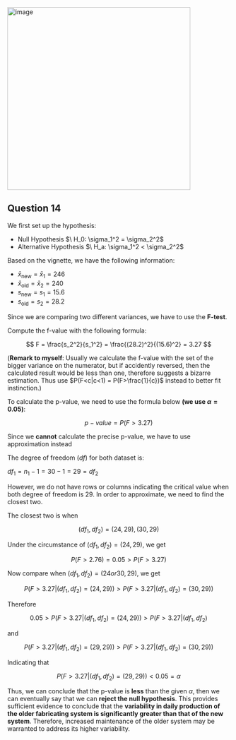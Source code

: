 <img width="414" alt="image" src="https://github.com/user-attachments/assets/e6ac0d10-9103-49b5-b088-b95efacaf4b5" />

## Question 14

We first set up the hypothesis:
- Null Hypothesis $\ H_0: \sigma_1^2 = \sigma_2^2\$ 
- Alternative Hypothesis $\ H_a: \sigma_1^2 < \sigma_2^2\$

Based on the vignette, we have the following information:
- $\bar{x}_{\text{new}} = \bar{x}_1 = 246$
- $\bar{x}_{\text{old}} = \bar{x}_2 = 240$
- $s_{\text{new}} = s_1 = 15.6$
- $s_{\text{old}} = s_2 = 28.2$

Since we are comparing two different variances, we have to use the **F-test**.

Compute the f-value with the following formula:

$$
F = \frac{s_2^2}{s_1^2} = \frac{(28.2)^2}{(15.6)^2} = 3.27
$$

(**Remark to myself**: Usually we calculate the f-value with the set of the bigger variance on the numerator, but if accidently reversed, then the calculated result would be less than one, therefore suggests a bizarre estimation. Thus use $P(F<c|c<1) = P(F>\frac{1}{c})$ instead to better fit instinction.)

To calculate the p-value, we need to use the formula below **(we use $\alpha = 0.05$)**:

$$
p-value = P(F>3.27)
$$

Since we **cannot** calculate the precise p-value, we have to use approximation instead

The degree of freedom ($df$) for both dataset is:

$df_1 = n_1 - 1 = 30 - 1 = 29 = df_2$

However, we do not have rows or columns indicating the critical value when both degree of freedom is 29.
In order to approximate, we need to find the closest two.

The closest two is when 

$$
(df_1, df_2) = (24, 29), (30, 29)
$$

Under the circumstance of $(df_1, df_2) = (24, 29)$, we get 

$$
P(F>2.76) = 0.05 > P(F>3.27)
$$

Now compare when $(df_1, df_2) = (24 or 30, 29)$, we get

$$
P(F>3.27 | (df_1, df_2) = (24, 29)) > P(F>3.27 | (df_1, df_2) = (30, 29))
$$

Therefore

$$
0.05 > P(F>3.27 | (df_1, df_2) = (24, 29)) > P(F>3.27 | (df_1, df_2) 
$$

and

$$
P(F>3.27 | (df_1, df_2) = (29, 29)) > P(F>3.27 | (df_1, df_2) = (30, 29))
$$

Indicating that

$$
P(F>3.27 | (df_1, df_2) = (29, 29)) < 0.05 = \alpha
$$

Thus, we can conclude that the p-value is **less** than the given $\alpha$, then we can eventually say that
we can **reject the null hypothesis**. This provides sufficient evidence to conclude that the **variability in daily production of the older fabricating system is significantly greater than that of the new system**. Therefore, increased maintenance of the older system may be warranted to address its higher variability.
